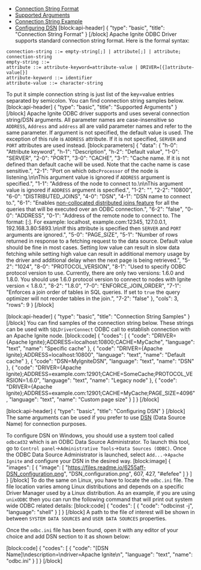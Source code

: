 * [Connection String Format](#connection-string-format)
* [Supported Arguments](#supported-arguments)
* [Connection String Example](#connection-string-example)
* [Configuring DSN](#configuring-dsn)
[block:api-header]
{
  "type": "basic",
  "title": "Connection String Format"
}
[/block]
Apache Ignite ODBC Driver supports standard connection string format. Here is the formal syntax:

```
connection-string ::= empty-string[;] | attribute[;] | attribute; connection-string
empty-string ::=
attribute ::= attribute-keyword=attribute-value | DRIVER=[{]attribute-value[}]
attribute-keyword ::= identifier
attribute-value ::= character-string
```

To put it simple connection string is just list of the key=value entries separated by semicolon. You can find connection string samples below.
[block:api-header]
{
  "type": "basic",
  "title": "Supported Arguments"
}
[/block]
Apache Ignite ODBC driver supports and uses several connection string/DSN arguments. All parameter names are case-insensitive so `ADDRESS`, `Address` and `address` all are valid parameter names and refer to the same parameter. If argument is not specified, the default value is used. The exception of this rule is `ADDRESS` attribute. If it is not specified, `SERVER` and `PORT` attributes are used instead.
[block:parameters]
{
  "data": {
    "h-0": "Attribute keyword",
    "h-1": "Description",
    "h-2": "Default value",
    "1-0": "SERVER",
    "2-0": "PORT",
    "3-0": "CACHE",
    "3-1": "Cache name. If it is not defined than default cache will be used. Note that the cache name is case sensitive.",
    "2-1": "Port on which `OdbcProcessor` of the node is listening.\n\nThis argument value is ignored if `ADDRESS` argument is specified.",
    "1-1": "Address of the node to connect to.\n\nThis argument value is ignored if `ADDRESS` argument is specified.",
    "1-2": "",
    "2-2": "10800",
    "6-0": "DISTRIBUTED_JOINS",
    "4-0": "DSN",
    "4-1": "DSN name to connect to.",
    "6-1": "Enables [non-collocated distributed joins feature](http://apacheignite.readme.io/docs/sql-queries#distributed-joins) for all the queries that will be executed over an ODBC connection.",
    "6-2": "false",
    "0-0": "ADDRESS",
    "0-1": "Address of the remote node to connect to. The format: <host>[:<port>]. For example: localhost, example.com:12345, 127.0.0.1, 192.168.3.80:5893.\n\nIf this attribute is specified then `SERVER` and `PORT` arguments are ignored.",
    "5-0": "PAGE_SIZE",
    "5-1": "Number of rows returned in response to a fetching request to the data source. Default value should be fine in most cases. Setting low value can result in slow data fetching while setting high value can result in additional memory usage by the driver and additional delay when the next page is being retrieved.",
    "5-2": "1024",
    "8-0": "PROTOCOL_VERSION",
    "8-1": "Used to specify ODBC protocol version to use. Currently, there are only two versions: 1.6.0 and 1.8.0. You should use 1.6.0 protocol version to connect to nodes with Ignite version < 1.8.0.",
    "8-2": "1.8.0",
    "7-0": "ENFORCE_JOIN_ORDER",
    "7-1": "Enforces a join order of tables in SQL queries. If set to `true` the query optimizer will not reorder tables in the join.",
    "7-2": "false"
  },
  "cols": 3,
  "rows": 9
}
[/block]

[block:api-header]
{
  "type": "basic",
  "title": "Connection String Samples"
}
[/block]
You can find samples of the connection string below. These strings can be used with `SQLDriverConnect` ODBC call to establish connection with an Apache Ignite node.
[block:code]
{
  "codes": [
    {
      "code": "DRIVER={Apache Ignite};ADDRESS=localhost:10800;CACHE=MyCache",
      "language": "text",
      "name": "Specific cache"
    },
    {
      "code": "DRIVER={Apache Ignite};ADDRESS=localhost:10800",
      "language": "text",
      "name": "Default cache"
    },
    {
      "code": "DSN=MyIgniteDSN",
      "language": "text",
      "name": "DSN"
    },
    {
      "code": "DRIVER={Apache Ignite};ADDRESS=example.com:12901;CACHE=SomeCache;PROTOCOL_VERSION=1.6.0",
      "language": "text",
      "name": "Legacy node"
    },
    {
      "code": "DRIVER={Apache Ignite};ADDRESS=example.com:12901;CACHE=MyCache;PAGE_SIZE=4096",
      "language": "text",
      "name": "Custom page size"
    }
  ]
}
[/block]

[block:api-header]
{
  "type": "basic",
  "title": "Configuring DSN"
}
[/block]
The same arguments can be used if you prefer to use [DSN](https://en.wikipedia.org/wiki/Data_source_name) (Data Source Name) for connection purposes. 

To configure DSN on Windows, you should use a system tool called `odbcad32` which is an ODBC Data Source Administrator. To launch this tool, go to `Control panel`->`Administrative Tools`->`Data Sources (ODBC)`. Once the ODBC Data Source Administrator is launched, select `Add...`->`Apache Ignite` and configure your DSN in the desired way.
[block:image]
{
  "images": [
    {
      "image": [
        "https://files.readme.io/6255aff-DSN_configuration.png",
        "DSN_configuration.png",
        607,
        427,
        "#efefee"
      ]
    }
  ]
}
[/block]
To do the same on Linux, you have to locate the `odbc.ini` file. The file location varies among Linux distributions and depends on a specific Driver Manager used by a Linux distribution. As an example, if you are using `unixODBC` then you can run the following command that will print out system wide ODBC related details:
[block:code]
{
  "codes": [
    {
      "code": "odbcinst -j",
      "language": "shell"
    }
  ]
}
[/block]
A path to the file of interest will be shown in between `SYSTEM DATA SOURCES` and 
`USER DATA SOURCES` properties.

Once the `odbc.ini` file has been found, open it with any editor of your choice and add DSN section to it as shown below:

[block:code]
{
  "codes": [
    {
      "code": "[DSN Name]\ndescription=<Insert your description here>\ndriver=Apache Ignite\n<Other arguments here...>",
      "language": "text",
      "name": "odbc.ini"
    }
  ]
}
[/block]